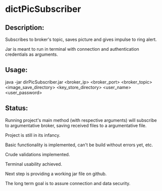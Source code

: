 # dictPicSubscriber
## Description:
Subscribes to broker's topic, saves picture and gives impulse to ring alert.

Jar is meant to run in terminal with connection and authentication credentials as arguments.
## Usage:
java -jar dirPicSubscriber.jar <broker_ip> <broker_port> <broker_topic> <image_save_directory> <key_store_directory> <user_name> <user_password>

## Status:
Running project's main method (with respective arguments) will subscribe to argumentative broker, saving received files to a argumentative file.

Project is still in its infancy.

Basic functionality is implemented, can't be build without errors yet, etc.

Crude validations implemented.

Terminal usability achieved.

Next step is providing a working jar file on github.

The long term goal is to assure connection and data security.
